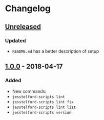 # Changelog

## [Unreleased][]

### Updated

- `README.md` has a better description of setup

## [1.0.0][] - 2018-04-17

### Added

- New commands:
- `jesstelford-scripts lint`
- `jesstelford-scripts lint fix`
- `jesstelford-scripts lint list`
- `jesstelford-scripts version`


[Unreleased]: https://github.com/jesstelford/scripts/compare/v1.0.0...HEAD
[1.0.0]: https://github.com/jesstelford/scripts/tree/v1.0.0
